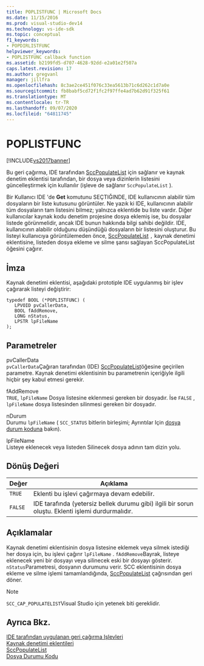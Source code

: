 ```yaml
---
title: POPLISTFUNC | Microsoft Docs
ms.date: 11/15/2016
ms.prod: visual-studio-dev14
ms.technology: vs-ide-sdk
ms.topic: conceptual
f1_keywords:
- POPDIRLISTFUNC
helpviewer_keywords:
- POPLISTFUNC callback function
ms.assetid: b2199fd5-d707-4628-92dd-e2a01e2f507a
caps.latest.revision: 17
ms.author: gregvanl
manager: jillfra
ms.openlocfilehash: 8c3ae2ce451f076c33ea5613b71c6d262c1d7a0e
ms.sourcegitcommit: fb8babf5cd72f1fc2f97ffe4ad7b62d91f325f61
ms.translationtype: MT
ms.contentlocale: tr-TR
ms.lasthandoff: 09/07/2020
ms.locfileid: "64811745"
---
```

# <a name="poplistfunc"></a>POPLISTFUNC
[!INCLUDE[vs2017banner](../includes/vs2017banner.md)]

Bu geri çağırma, IDE tarafından [SccPopulateList](../extensibility/sccpopulatelist-function.md) için sağlanır ve kaynak denetim eklentisi tarafından, bir dosya veya dizinlerin listesini güncelleştirmek için kullanılır (işleve de sağlanır `SccPopulateList` ).  
  
 Bir Kullanıcı IDE 'de **Get** komutunu SEÇTIĞINDE, IDE kullanıcının alabilir tüm dosyaların bir liste kutusunu görüntüler. Ne yazık ki IDE, kullanıcının alabilir tüm dosyaların tam listesini bilmez; yalnızca eklentide bu liste vardır. Diğer kullanıcılar kaynak kodu denetim projesine dosya eklemiş ise, bu dosyalar listede görünmelidir, ancak IDE bunun hakkında bilgi sahibi değildir. IDE, kullanıcının alabilir olduğunu düşündüğü dosyaların bir listesini oluşturur. Bu listeyi kullanıcıya görüntülemeden önce, [SccPopulateList](../extensibility/sccpopulatelist-function.md) `,` kaynak denetimi eklentisine, listeden dosya ekleme ve silme şansı sağlayan SccPopulateList öğesini çağırır.  
  
## <a name="signature"></a>İmza  
 Kaynak denetimi eklentisi, aşağıdaki prototiple IDE uygulanmış bir işlev çağırarak listeyi değiştirir:  
  
```cpp#  
typedef BOOL (*POPLISTFUNC) (  
   LPVOID pvCallerData,  
   BOOL fAddRemove,  
   LONG nStatus,  
   LPSTR lpFileName  
);  
```  
  
## <a name="parameters"></a>Parametreler  
 pvCallerData  
 `pvCallerData`Çağıran tarafından (IDE) [SccPopulateList](../extensibility/sccpopulatelist-function.md)öğesine geçirilen parametre. Kaynak denetimi eklentisinin bu parametrenin içeriğiyle ilgili hiçbir şey kabul etmesi gerekir.  
  
 fAddRemove  
 `TRUE`, `lpFileName` Dosya listesine eklenmesi gereken bir dosyadır. İse `FALSE` , `lpFileName` dosya listesinden silinmesi gereken bir dosyadır.  
  
 nDurum  
 Durumu `lpFileName` ( `SCC_STATUS` bitlerin birleşimi; Ayrıntılar Için [dosya durum koduna](../extensibility/file-status-code-enumerator.md) bakın).  
  
 lpFileName  
 Listeye eklenecek veya listeden Silinecek dosya adının tam dizin yolu.  
  
## <a name="return-value"></a>Dönüş Değeri  
  
|Değer|Açıklama|  
|-----------|-----------------|  
|`TRUE`|Eklenti bu işlevi çağırmaya devam edebilir.|  
|`FALSE`|IDE tarafında (yetersiz bellek durumu gibi) ilgili bir sorun oluştu. Eklenti işlemi durdurmalıdır.|  
  
## <a name="remarks"></a>Açıklamalar  
 Kaynak denetimi eklentisinin dosya listesine eklemek veya silmek istediği her dosya için, bu işlevi çağırır `lpFileName` . `fAddRemove`Bayrak, listeye eklenecek yeni bir dosyayı veya silinecek eski bir dosyayı gösterir. `nStatus`Parametresi, dosyanın durumunu verir. SCC eklentisinin dosya ekleme ve silme işlemi tamamlandığında, [SccPopulateList](../extensibility/sccpopulatelist-function.md) çağrısından geri döner.  
  
> [!NOTE]
> `SCC_CAP_POPULATELIST`Visual Studio için yetenek biti gereklidir.  
  
## <a name="see-also"></a>Ayrıca Bkz.  
 [IDE tarafından uygulanan geri çağırma Işlevleri](../extensibility/callback-functions-implemented-by-the-ide.md)   
 [Kaynak denetimi eklentileri](../extensibility/source-control-plug-ins.md)   
 [SccPopulateList](../extensibility/sccpopulatelist-function.md)   
 [Dosya Durumu Kodu](../extensibility/file-status-code-enumerator.md)
